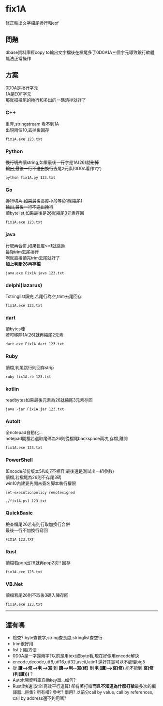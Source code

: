 # fix1A

修正輸出文字檔尾換行和eof

## 問題

dbase資料庫經copy to輸出文字檔後在檔尾多了0D0A1A三個字元導致銀行軟體無法正常操作

## 方案

0D0A是換行字元  
1A是EOF字元  
那就把檔尾的換行和多出的一碼清掉就好了

### C++

重弄,stringstream 看不到1A  
出現兩個10,丟掉後回存

`fix1A.exe 123.txt`  

### Python

~~換行切片~~讀string,如果最後一~~行~~字是1A(26)就~~刪掉~~  
~~輸出,最後一行不送出換行~~去尾2元素(0D0A看作1字)  

`python fix1A.py 123.txt`

### Go

~~換行切片,如果最後長度小於等於1就縮尾1  
輸出,最後一行不送出換行~~  
讀bytelist,如果最後是26就縮尾3元素存回

`fix1A.exe 123.txt`

### java

~~行取再合併,如果長度<=1就跳過  
最後trim去尾換行~~  
啊就直接讀完trim去尾就好了  
**加上判斷26再存檔**

`java.exe Fix1A.java 123.txt`

### delphi(lazarus)

Tstringlist讀完,若尾行為空,trim去尾回存

`fix1A.exe 123.txt`

### dart

讀bytes陣  
若可移除1A(26)就再縮尾2元素

`dart.exe Fix1A.dart 123.txt`

### Ruby

讀檔,判尾跳行則回存strip

`ruby fix1A.rb 123.txt`

### kotlin

readbytes如果最後元素為26就縮尾3元素存回

`java -jar Fix1A.jar 123.txt`

### AutoIt

全notepad自動化...  
notepad開檔若選取尾碼為26則從檔尾backspace兩次,存檔,離開

`fix1A.exe 123.txt`

### PowerShell

(Encode部份版本5和6,7不相容;最後還是測試出一組參數)  
讀檔,若檔尾為26則不存尾3碼  
win10內建要先開未簽名脚本執行權限

`set-executionpolicy remotesigned`

`./fix1A.ps1 123.txt`

### QuickBasic

檢查檔尾26若有則行取加換行合併  
最後一行不加換行寫回

`FIX1A 123.TXT`

### Rust

讀檔若pop出26就再pop2次!! 回存

`fix1A.exe 123.txt`

### VB.Net

讀檔若尾26則不取後3碼入陣存回

`fix1A.exe 123.txt`

---

## 還有嗎

+ 檢查? byte查數字,string查長度,stringlist查空行
+ trim很好用
+ list [:]超方便
+ 0D0A是一字還兩字?以前是用text或byte看,現在好像用encode解決
+ encode,decode,utf8,utf16,utf32,ascii,latin1 還好其實可以不處理big5
+ 從 **讀-->修-->判-->寫** 到 **讀-->判--寫(修)** 到 **判(讀)-->寫(修)** 能不能到 **寫(修(判(讀)))** ?
+ AutoIt開資料庫自動key單...如何?
+ Rust!!快速!安全!高效平行運算! 卻有著打槍**而且不知道為什麼打槍**最多次的編譯器...巨集? 所有權? 參考? 借用? 以前分call by value, call by references, call by address還不夠用嗎?
